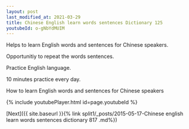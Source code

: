 ```yaml
---
layout: post
last_modified_at: 2021-03-29
title: Chinese English learn words sentences Dictionary 125 
youtubeId: o-gNbYdMUIM
---
```

 
 
Helps to learn English words and sentences for Chinese speakers.

Opportunitiy to repeat the words sentences. 

Practice English language. 
 
10 minutes practice every day. 
 
How to learn English words and sentences for Chinese speakers 
 
{% include youtubePlayer.html id=page.youtubeId %}
 
 
[Next]({{ site.baseurl }}{% link  split1/_posts/2015-05-17-Chinese english learn words sentences dictionary 817 .md%})
 
